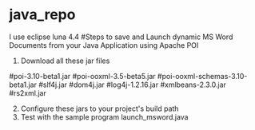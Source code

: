 # java_repo
I use eclipse luna 4.4
#Steps to save and Launch dynamic MS Word Documents from your Java Application using Apache POI

1. Download all these jar files 

#poi-3.10-beta1.jar
#poi-ooxml-3.5-beta5.jar
#poi-ooxml-schemas-3.10-beta1.jar
#slf4j.jar
#dom4j.jar
#log4j-1.2.16.jar
#xmlbeans-2.3.0.jar
#rs2xml.jar

2. Configure these jars to your project's build path
3. Test with the sample program launch_msword.java
